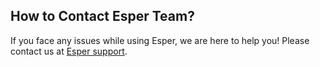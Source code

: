 ## How to Contact Esper Team?

If you face any issues while using Esper, we are here to help you! Please contact us at [Esper support](mailto:support@esper.io). 


  
